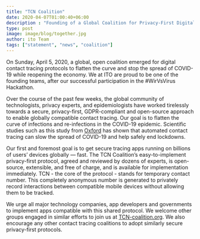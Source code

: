 ```yaml
---
title: "TCN Coalition"
date: 2020-04-07T01:00:40+06:00
description : "Founding of a Global Coalition for Privacy-First Digital Contact Tracing Protocols to Fight COVID-19"
type: post
image: image/blog/together.jpg
author: ito Team
tags: ["statement", "news", "coalition"]
---
```


On Sunday, April 5, 2020, a global, open coalition emerged for digital contact tracing protocols to flatten the curve and stop the spread of COVID-19 while reopening the economy. We at ITO are proud to be one of the founding teams, after our successful participation in the #WirVsVirus Hackathon. 

Over the course of the past few weeks, the global community of technologists, privacy experts, and epidemiologists have worked tirelessly towards a secure, privacy-first, GDPR-compliant and open-source approach to enable globally compatible contact tracing. Our goal is to flatten the curve of infections and re-infections in the COVID-19 epidemic. Scientific studies such as this study from [Oxford](https://science.sciencemag.org/content/early/2020/03/30/science.abb6936) has shown that automated contact tracing can slow the spread of COVID-19 and help safely end lockdowns.

Our first and foremost goal is to get secure tracing apps running on billions of users’ devices globally — fast. The TCN Coalition’s easy-to-implement privacy-first protocol, agreed and reviewed by dozens of experts, is open-source, extensible, and free of charge, and is available for implementation immediately. TCN - the core of the protocol - stands for temporary contact number. This completely anonymous number is generated to privately record interactions between compatible mobile devices without allowing them to be tracked. 

We urge all major technology companies, app developers and governments to implement apps compatible with this shared protocol. We welcome other groups engaged in similar efforts to join us at [TCN-coalition.org](https://www.tcn-coalition.org). We also encourage any other contact tracing coalitions to adopt similarly secure privacy-first protocols.
